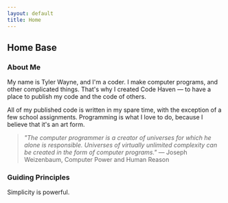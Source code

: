 ```yaml
---
layout: default
title: Home
---
```

## Home Base

### About Me
My name is Tyler Wayne, and I'm a coder. I make computer programs, and other complicated things. That's why I created Code Haven — to have a place to publish my code and the code of others.

All of my published code is written in my spare time, with the exception of a few school assignments. Programming is what I love to do, because I believe that it's an art form.

> *"The computer programmer is a creator of universes for which he alone is responsible. Universes of virtually unlimited complexity can be created in the form of computer programs."*
> — Joseph Weizenbaum, Computer Power and Human Reason

### Guiding Principles

Simplicity is powerful.
